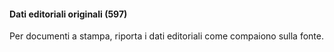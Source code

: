 #### Dati editoriali originali (597)

Per documenti a stampa, riporta i dati editoriali come compaiono sulla fonte.